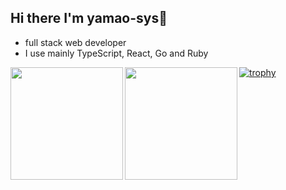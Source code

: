 ## Hi there I'm yamao-sys👋

<!--
**yamao-sys/yamao-sys** is a ✨ _special_ ✨ repository because its `README.md` (this file) appears on your GitHub profile.

Here are some ideas to get you started:

- 🔭 I’m currently working on ...
- 🌱 I’m currently learning ...
- 👯 I’m looking to collaborate on ...
- 🤔 I’m looking for help with ...
- 💬 Ask me about ...
- 📫 How to reach me: ...
- 😄 Pronouns: ...
- ⚡ Fun fact: ...
-->

- full stack web developer
- I use mainly TypeScript, React, Go and Ruby

<a href="https://github.com/anuraghazra/github-readme-stats">
    <img align="left" height="180px" src="https://github-readme-stats.vercel.app/api/top-langs/?username=yamao-sys&langs_count=5&theme=dracula&layout=compact" />
</a>
<a href="https://github.com/anuraghazra/github-readme-stats">
    <img align="left" height="180px" src="https://github-readme-stats.vercel.app/api?username=yamao-sys&count_private=true&show_icons=true&theme=dracula&layout=compact" />
</a>

[![trophy](https://github-profile-trophy.vercel.app/?username=yamao-sys&theme=onedark)](https://github.com/ryo-ma/github-profile-trophy)
